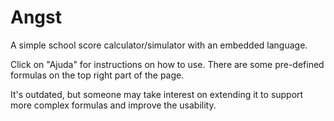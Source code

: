 Angst
=====

A simple school score calculator/simulator with an embedded language.

Click on "Ajuda" for instructions on how to use. There are some pre-defined formulas on the top right part of the page.

It's outdated, but someone may take interest on extending it to support more complex formulas and improve the usability.
